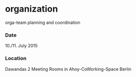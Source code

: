 # organization
orga-team planning and coordination

### Date

10./11. July 2015

### Location

Dawandas 2 Meeting Rooms in Ahoy-CoWorking-Space Berlin
